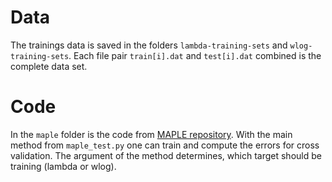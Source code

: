 # Data

The trainings data is saved in the folders `lambda-training-sets` and `wlog-training-sets`.
Each file pair `train[i].dat` and `test[i].dat` combined is the complete data set.

# Code

In the `maple` folder is the code from [MAPLE repository](https://github.com/GDPlumb/MAPLE).
With the main method from `maple_test.py` one can train and compute the errors for cross validation. The argument of the
method determines, which target should be training (lambda or wlog).